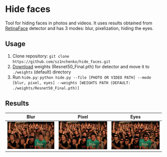 # Hide faces

Tool for hiding faces in photos and videos. It uses results obtained from [RetinaFace](https://github.com/biubug6/Pytorch_Retinaface) 
detector and has 3 modes: blur, pixelization, hiding the eyes.

## Usage

1. Clone repository: `git clone https://github.com/sz1nchenko/hide_faces.git`
2. [Download](https://drive.google.com/drive/folders/1oZRSG0ZegbVkVwUd8wUIQx8W7yfZ_ki1) weights (Resnet50_Final.pth) for detector and move it to `./weights` (default) directory
3. Run `hide.py`: `python hide.py --file [PHOTO OR VIDEO PATH] --mode [blur, pixel, eyes] --weights [WEIGHTS PATH (DEFAULT: ./weights/Resnet50_Final.pth)]`

## Results

Blur | Pixel | Eyes
----- | ----- | -----
![](./examples/crowd_blur.jpg) | ![](./examples/crowd_pixel.jpg) | ![](./examples/crowd_eyes.jpg)